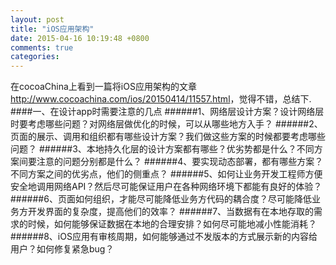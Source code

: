 ```yaml
---
layout: post
title: "iOS应用架构"
date: 2015-04-16 10:19:48 +0800
comments: true
categories: 
---
```

在cocoaChina上看到一篇将iOS应用架构的文章<http://www.cocoachina.com/ios/20150414/11557.html>，觉得不错，总结下.
####一、在设计app时需要注意的几点
######1、网络层设计方案？设计网络层时要考虑哪些问题？对网络层做优化的时候，可以从哪些地方入手？
######2、页面的展示、调用和组织都有哪些设计方案？我们做这些方案的时候都要考虑哪些问题？
######3、本地持久化层的设计方案都有哪些？优劣势都是什么？不同方案间要注意的问题分别都是什么？
######4、要实现动态部署，都有哪些方案？不同方案之间的优劣点，他们的侧重点？
######5、如何让业务开发工程师方便安全地调用网络API？然后尽可能保证用户在各种网络环境下都能有良好的体验？
######6、页面如何组织，才能尽可能降低业务方代码的耦合度？尽可能降低业务方开发界面的复杂度，提高他们的效率？
######7、当数据有在本地存取的需求的时候，如何能够保证数据在本地的合理安排？如何尽可能地减小性能消耗？
######8、iOS应用有审核周期，如何能够通过不发版本的方式展示新的内容给用户？如何修复紧急bug？